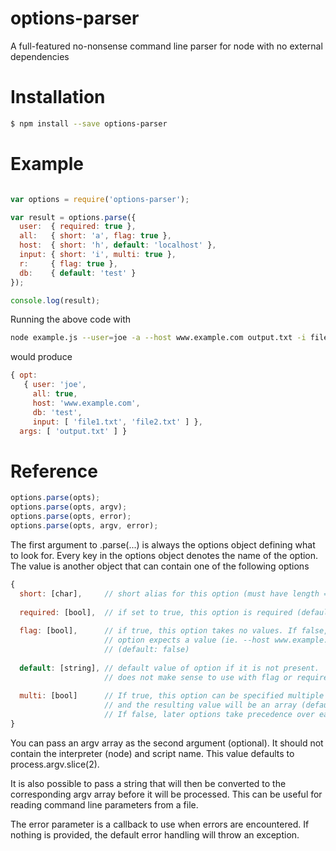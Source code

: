 options-parser
==============

A full-featured no-nonsense command line parser for node with no external dependencies

# Installation
```sh
$ npm install --save options-parser
```

# Example
```javascript

var options = require('options-parser');

var result = options.parse({
  user:  { required: true },
  all:   { short: 'a', flag: true },
  host:  { short: 'h', default: 'localhost' },
  input: { short: 'i', multi: true },
  r:     { flag: true },
  db:    { default: 'test' }
});

console.log(result);
```
Running the above code with
```sh
node example.js --user=joe -a --host www.example.com output.txt -i file1.txt --input file2.txt
```
would produce
```javascript
{ opt: 
   { user: 'joe',
     all: true,
     host: 'www.example.com',
     db: 'test',
     input: [ 'file1.txt', 'file2.txt' ] },
  args: [ 'output.txt' ] }
```

# Reference

```javascript
options.parse(opts);
options.parse(opts, argv);
options.parse(opts, error);
options.parse(opts, argv, error);
```

The first argument to .parse(...) is always the options object defining what to look for. Every key in the options object denotes the name of the option. The value is another object that can contain one of the following options

```javascript
{ 
  short: [char],     // short alias for this option (must have length = 1),
  
  required: [bool],  // if set to true, this option is required (default: false)
  
  flag: [bool],      // if true, this option takes no values. If false, this 
                     // option expects a value (ie. --host www.example.com)
                     // (default: false)
  
  default: [string], // default value of option if it is not present. 
                     // does not make sense to use with flag or required
  
  multi: [bool]      // If true, this option can be specified multiple times
                     // and the resulting value will be an array (default: false)
                     // If false, later options take precedence over earlier options
}
```  

You can pass an argv array as the second argument (optional). It should not contain the interpreter (node)
and script name. This value defaults to process.argv.slice(2).

It is also possible to pass a string that will then be converted to the 
corresponding argv array before it will be processed. This can be useful for
reading command line parameters from a file.

The error parameter is a callback to use when errors are encountered. If nothing is provided, the default error handling will throw an exception.


